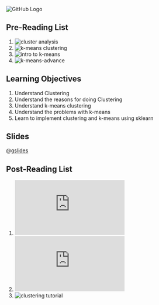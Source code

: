 ![GitHub Logo](https://s3.ap-south-1.amazonaws.com/greyatom-social/logo.png)

## Pre-Reading List
1. ![cluster analysis](https://en.wikipedia.org/wiki/Cluster_analysis)
2. ![k-means clustering](https://en.wikipedia.org/wiki/K-means_clustering)
3. ![intro to k-means](https://www.datascience.com/blog/introduction-to-k-means-clustering-algorithm-learn-data-science-tutorials)
4. ![k-means-advance](https://www.edureka.co/blog/k-means-clustering/)

## Learning Objectives
1. Understand Clustering
2. Understand the reasons for doing Clustering
3. Understand k-means clustering
4. Understand the problems with k-means
5. Learn to implement clustering and k-means using sklearn

## Slides
@[gslides](1Vyl2E1oaEoaBE00HIVkkwqypR5Vfkz6WDOAdEr5d4z0)

## Post-Reading List
1. ![clustering](http://scikit-learn.org/stable/modules/clustering.html)
2. ![k-means](http://scikit-learn.org/stable/modules/clustering.html#k-means)
3. ![clustering tutorial](https://www.youtube.com/watch?v=_aWzGGNrcic)

